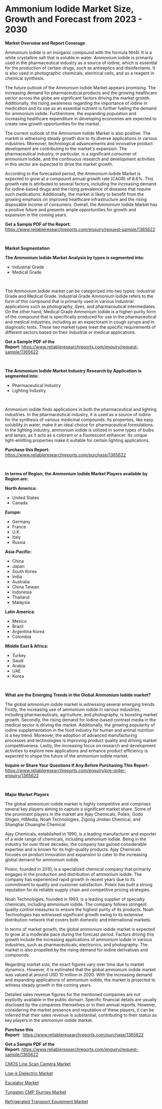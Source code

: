 <p><h1>Ammonium Iodide Market Size, Growth and Forecast from 2023 - 2030</h1></p><p><strong>Market Overview and Report Coverage</strong></p>
<p><p>Ammonium iodide is an inorganic compound with the formula NH4I. It is a white crystalline salt that is soluble in water. Ammonium iodide is primarily used in the pharmaceutical industry as a source of iodine, which is essential for the production of certain drugs, such as antiseptics and disinfectants. It is also used in photographic chemicals, electrical cells, and as a reagent in chemical synthesis.</p><p>The future outlook of the Ammonium Iodide Market appears promising. The increasing demand for pharmaceutical products and the growing healthcare sector across the globe are significant factors driving the market growth. Additionally, the rising awareness regarding the importance of iodine in medication and its use as an essential nutrient is further fueling the demand for ammonium iodide. Furthermore, the expanding population and increasing healthcare expenditure in developing economies are expected to create new growth opportunities for the market.</p><p>The current outlook of the Ammonium Iodide Market is also positive. The market is witnessing steady growth due to its diverse applications in various industries. Moreover, technological advancements and innovative product development are contributing to the market's expansion. The pharmaceutical industry, in particular, is a significant consumer of ammonium iodide, and the continuous research and development activities in this sector are expected to drive the market growth.</p><p>According to the forecasted period, the Ammonium Iodide Market is expected to grow at a compound annual growth rate (CAGR) of 8.6%. This growth rate is attributed to several factors, including the increasing demand for iodine-based drugs and the rising prevalence of diseases that require such medications. Additionally, the market is likely to benefit from the growing emphasis on improved healthcare infrastructure and the rising disposable income of consumers. Overall, the Ammonium Iodide Market has a positive future and presents ample opportunities for growth and expansion in the coming years.</p></p>
<p><strong>Get a Sample PDF of the Report:</strong> <a href="https://www.reliableresearchreports.com/enquiry/request-sample/1365622">https://www.reliableresearchreports.com/enquiry/request-sample/1365622</a></p>
<p>&nbsp;</p>
<p><strong>Market Segmentation</strong></p>
<p><strong>The Ammonium Iodide Market Analysis by types is segmented into:</strong></p>
<p><ul><li>Industrial Grade</li><li>Medical Grade</li></ul></p>
<p>&nbsp;</p>
<p><p>The Ammonium Iodide market can be categorized into two types: Industrial Grade and Medical Grade. Industrial Grade Ammonium Iodide refers to the form of this compound that is primarily used in various industrial applications such as photography, dyes, and pharmaceutical intermediates. On the other hand, Medical Grade Ammonium Iodide is a higher-purity form of the compound that is specifically produced for use in the pharmaceutical and medical industries, including as an expectorant in cough syrups and in diagnostic tests. These two market types meet the specific requirements of different sectors based on their industrial or medical applications.</p></p>
<p><strong>Get a Sample PDF of the Report:</strong>&nbsp;<a href="https://www.reliableresearchreports.com/enquiry/request-sample/1365622">https://www.reliableresearchreports.com/enquiry/request-sample/1365622</a></p>
<p>&nbsp;</p>
<p><strong>The Ammonium Iodide Market Industry Research by Application is segmented into:</strong></p>
<p><ul><li>Pharmaceutical Industry</li><li>Lighting Industry</li></ul></p>
<p>&nbsp;</p>
<p><p>Ammonium iodide finds applications in both the pharmaceutical and lighting industries. In the pharmaceutical industry, it is used as a source of iodine for the synthesis of various medicinal compounds. Its properties, like easy solubility in water, make it an ideal choice for pharmaceutical formulations. In the lighting industry, ammonium iodide is utilized in some types of bulbs and lamps, as it acts as a colorant or a fluorescent enhancer. Its unique light-emitting properties make it suitable for certain lighting applications.</p></p>
<p><strong>Purchase this Report:</strong>&nbsp; <a href="https://www.reliableresearchreports.com/purchase/1365622">https://www.reliableresearchreports.com/purchase/1365622</a></p>
<p>&nbsp;</p>
<p><strong>In terms of Region, the Ammonium Iodide Market Players available by Region are:</strong></p>
<p>
    <p> <strong> North America: </strong>
        <ul>
            <li>United States</li>
            <li>Canada</li>
        </ul>
        </p> 
    <p> <strong> Europe: </strong>
        <ul>
            <li>Germany</li>
            <li>France</li>
            <li>U.K.</li>
            <li>Italy</li>
            <li>Russia</li>
        </ul>
        </p> 
    <p> <strong> Asia-Pacific: </strong>
        <ul>
            <li>China</li>
            <li>Japan</li>
            <li>South Korea</li>
            <li>India</li>
            <li>Australia</li>
            <li>China Taiwan</li>
            <li>Indonesia</li>
            <li>Thailand</li>
            <li>Malaysia</li>
        </ul>
        </p> 
    <p> <strong> Latin America: </strong>
        <ul>
            <li>Mexico</li>
            <li>Brazil</li>
            <li>Argentina Korea</li>
            <li>Colombia</li>
        </ul>
        </p> 
    <p> <strong> Middle East & Africa: </strong>
        <ul>
            <li>Turkey</li>
            <li>Saudi</li>
            <li>Arabia</li>
            <li>UAE</li>
            <li>Korea</li>
        </ul>
    </p>
    </p>
<p>&nbsp;</p>
<p><strong>What are the Emerging Trends in the Global Ammonium Iodide market?</strong></p>
<p><p>The global ammonium iodide market is witnessing several emerging trends. Firstly, the increasing use of ammonium iodide in various industries, including pharmaceuticals, agriculture, and photography, is boosting market growth. Secondly, the rising demand for iodine-based contrast media in the medical sector is driving the market. Additionally, the growing popularity of iodine supplementation in the food industry for human and animal nutrition is a key trend. Moreover, the adoption of advanced manufacturing processes and technologies is improving product quality and driving market competitiveness. Lastly, the increasing focus on research and development activities to explore new applications and enhance product efficiency is expected to shape the future of the ammonium iodide market.</p></p>
<p><strong>Inquire or Share Your Questions If Any Before Purchasing This Report</strong>- <a href="https://www.reliableresearchreports.com/enquiry/pre-order-enquiry/1365622">https://www.reliableresearchreports.com/enquiry/pre-order-enquiry/1365622</a></p>
<p>&nbsp;</p>
<p><strong>Major Market Players</strong></p>
<p><p>The global ammonium iodide market is highly competitive and comprises several key players aiming to capture a significant market share. Some of the prominent players in the market are Ajay Chemicals, Poleix, Godo Shigen, HiMedia, Noah Technologies, Zigong Jindian Chemical, and Shanghai Chuanghe Chemical.</p><p>Ajay Chemicals, established in 1990, is a leading manufacturer and exporter of a wide range of chemicals, including ammonium iodide. Being in the industry for over three decades, the company has gained considerable expertise and is known for its high-quality products. Ajay Chemicals focuses on product innovation and expansion to cater to the increasing global demand for ammonium iodide.</p><p>Poleix, founded in 2010, is a specialized chemical company that primarily engages in the production and distribution of ammonium iodide. The company has experienced rapid growth in recent years due to its commitment to quality and customer satisfaction. Poleix has built a strong reputation for its reliable supply chain and competitive pricing strategies.</p><p>Noah Technologies, founded in 1993, is a leading supplier of specialty chemicals, including ammonium iodide. The company follows stringent quality control measures to ensure the highest purity of its products. Noah Technologies has witnessed significant growth owing to its extensive distribution network that covers both domestic and international markets.</p><p>In terms of market growth, the global ammonium iodide market is expected to grow at a moderate pace during the forecast period. Factors driving this growth include the increasing applications of ammonium iodide in various industries, such as pharmaceuticals, electronics, and photography. The market is also propelled by the rising demand for iodine derivatives and compounds.</p><p>Regarding market size, the exact figures vary over time due to market dynamics. However, it is estimated that the global ammonium iodide market was valued at around USD 10 million in 2020. With the increasing demand and expanding applications of ammonium iodide, the market is projected to witness steady growth in the coming years.</p><p>Detailed sales revenue figures for the mentioned companies are not explicitly available in the public domain. Specific financial details are usually disclosed by the companies themselves or in their annual reports. However, considering the market presence and reputation of these players, it can be inferred that their sales revenue is substantial, contributing to their status as key players in the ammonium iodide market.</p></p>
<p><strong>Purchase this Report:</strong>&nbsp;&nbsp;<a href="https://www.reliableresearchreports.com/purchase/1365622">https://www.reliableresearchreports.com/purchase/1365622</a></p>
<p></p>
<p><strong>Get a Sample PDF of the Report:</strong>&nbsp;<a href="https://www.reliableresearchreports.com/enquiry/request-sample/1365622">https://www.reliableresearchreports.com/enquiry/request-sample/1365622</a></p>
<p><p><a href="https://medium.com/@williambatz97/cmos-line-scan-camera-market-size-growth-forecast-2023-2030-3f96ece360ab">CMOS Line Scan Camera Market</a></p><p><a href="https://github.com/BryceTownsendr/Market-Research-Report-List-1/blob/main/low-k-dielectric-market.md">Low-k Dielectric Market</a></p><p><a href="https://www.linkedin.com/pulse/escalator-market-research-report-unlocks-analysis-financial-kzjpc/">Escalator Market</a></p><p><a href="https://github.com/WillieWoodard/Market-Research-Report-List-1/blob/main/tungsten-cmp-slurries-market.md">Tungsten CMP Slurries Market</a></p><p><a href="https://www.linkedin.com/pulse/decoding-refrigerat-intelli-research-8cj5c/">Refrigerated Transport Equipment Market</a></p></p>